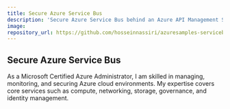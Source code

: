 ```yaml
---
title: Secure Azure Service Bus
description: 'Secure Azure Service Bus behind an Azure API Management Service'
image:
repository_url: https://github.com/hosseinnassiri/azuresamples-servicebus-functionapp
---
```


## Secure Azure Service Bus

As a Microsoft Certified Azure Administrator, I am skilled in managing, monitoring, and securing Azure cloud environments. My expertise covers core services such as compute, networking, storage, governance, and identity management.
